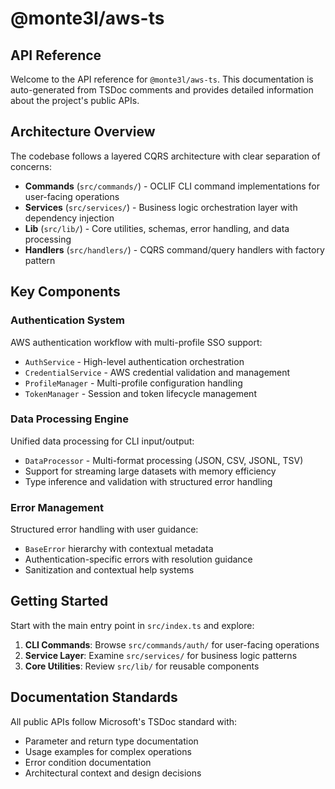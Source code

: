 # @monte3l/aws-ts

## API Reference

Welcome to the API reference for `@monte3l/aws-ts`. This documentation is auto-generated from TSDoc comments
and provides detailed information about the project's public APIs.

## Architecture Overview

The codebase follows a layered CQRS architecture with clear separation of concerns:

- **Commands** (`src/commands/`) - OCLIF CLI command implementations for user-facing operations
- **Services** (`src/services/`) - Business logic orchestration layer with dependency injection
- **Lib** (`src/lib/`) - Core utilities, schemas, error handling, and data processing
- **Handlers** (`src/handlers/`) - CQRS command/query handlers with factory pattern

## Key Components

### Authentication System

AWS authentication workflow with multi-profile SSO support:

- `AuthService` - High-level authentication orchestration
- `CredentialService` - AWS credential validation and management
- `ProfileManager` - Multi-profile configuration handling
- `TokenManager` - Session and token lifecycle management

### Data Processing Engine

Unified data processing for CLI input/output:

- `DataProcessor` - Multi-format processing (JSON, CSV, JSONL, TSV)
- Support for streaming large datasets with memory efficiency
- Type inference and validation with structured error handling

### Error Management

Structured error handling with user guidance:

- `BaseError` hierarchy with contextual metadata
- Authentication-specific errors with resolution guidance
- Sanitization and contextual help systems

## Getting Started

Start with the main entry point in `src/index.ts` and explore:

1. **CLI Commands**: Browse `src/commands/auth/` for user-facing operations
2. **Service Layer**: Examine `src/services/` for business logic patterns
3. **Core Utilities**: Review `src/lib/` for reusable components

## Documentation Standards

All public APIs follow Microsoft's TSDoc standard with:

- Parameter and return type documentation
- Usage examples for complex operations
- Error condition documentation
- Architectural context and design decisions

